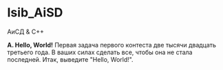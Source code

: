 # Isib_AiSD
АиСД &amp; С++

**A. Hello, World!**
Первая задача первого контеста две тысячи двадцать третьего года. В ваших силах сделать все, чтобы она не стала последней.
Итак, выведите "Hello, World!".
